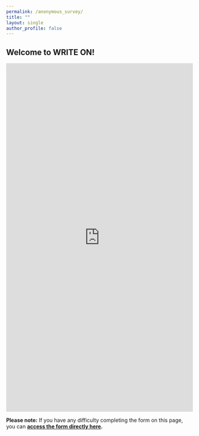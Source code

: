 ```yaml
---
permalink: /anonymous_survey/
title: ""
layout: single
author_profile: false
---
```


## Welcome to WRITE ON!

<iframe src="https://docs.google.com/forms/d/1GFdPuQrXPus0Fzz9MjuSKlnfi3jU4fxilUjjRK9RCs0/viewform?embedded=true" width="100%" height="940" frameborder="0" marginheight="0" marginwidth="0" onload = "window.parent.scrollTo(0,0)">Loading…</iframe>

**Please note:** If you have any difficulty completing the form on this page, you can **[access the form directly here](
https://docs.google.com/forms/d/1GFdPuQrXPus0Fzz9MjuSKlnfi3jU4fxilUjjRK9RCs0/viewform).**
